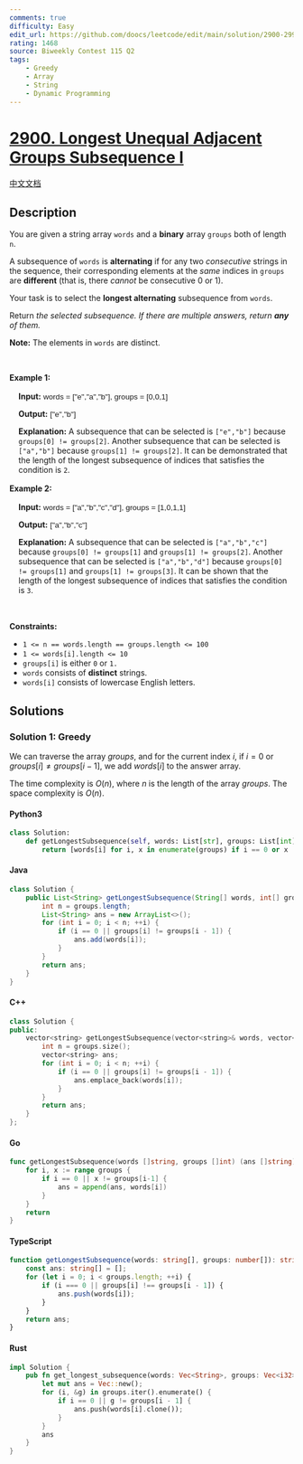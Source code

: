 ```yaml
---
comments: true
difficulty: Easy
edit_url: https://github.com/doocs/leetcode/edit/main/solution/2900-2999/2900.Longest%20Unequal%20Adjacent%20Groups%20Subsequence%20I/README_EN.md
rating: 1468
source: Biweekly Contest 115 Q2
tags:
    - Greedy
    - Array
    - String
    - Dynamic Programming
---
```


<!-- problem:start -->

# [2900. Longest Unequal Adjacent Groups Subsequence I](https://leetcode.com/problems/longest-unequal-adjacent-groups-subsequence-i)

[中文文档](/solution/2900-2999/2900.Longest%20Unequal%20Adjacent%20Groups%20Subsequence%20I/README.md)

## Description

<!-- description:start -->

<p>You are given a string array <code>words</code> and a <strong>binary</strong> array <code>groups</code> both of length <code>n</code>.</p>

<p>A <span data-keyword="subsequence-array">subsequence</span> of <code>words</code> is <strong>alternating</strong> if for any two <em>consecutive</em> strings in the sequence, their corresponding elements at the <em>same</em> indices in <code>groups</code> are <strong>different</strong> (that is, there <em>cannot</em> be consecutive 0 or 1).</p>

<p>Your task is to select the <strong>longest alternating</strong> subsequence from <code>words</code>.</p>

<p>Return <em>the selected subsequence. If there are multiple answers, return <strong>any</strong> of them.</em></p>

<p><strong>Note:</strong> The elements in <code>words</code> are distinct.</p>

<p>&nbsp;</p>
<p><strong class="example">Example 1:</strong></p>

<div class="example-block" style="
    border-color: var(--border-tertiary);
    border-left-width: 2px;
    color: var(--text-secondary);
    font-size: .875rem;
    margin-bottom: 1rem;
    margin-top: 1rem;
    overflow: visible;
    padding-left: 1rem;
">
<p><strong>Input:</strong> <span class="example-io" style="
    font-family: Menlo,sans-serif;
    font-size: 0.85rem;
">words = [&quot;e&quot;,&quot;a&quot;,&quot;b&quot;], groups = [0,0,1]</span></p>

<p><strong>Output:</strong> <span class="example-io" style="
    font-family: Menlo,sans-serif;
    font-size: 0.85rem;
">[&quot;e&quot;,&quot;b&quot;]</span></p>

<p><strong>Explanation:</strong> A subsequence that can be selected is <code>[&quot;e&quot;,&quot;b&quot;]</code> because <code>groups[0] != groups[2]</code>. Another subsequence that can be selected is <code>[&quot;a&quot;,&quot;b&quot;]</code> because <code>groups[1] != groups[2]</code>. It can be demonstrated that the length of the longest subsequence of indices that satisfies the condition is <code>2</code>.</p>
</div>

<p><strong class="example">Example 2:</strong></p>

<div class="example-block" style="
    border-color: var(--border-tertiary);
    border-left-width: 2px;
    color: var(--text-secondary);
    font-size: .875rem;
    margin-bottom: 1rem;
    margin-top: 1rem;
    overflow: visible;
    padding-left: 1rem;
">
<p><strong>Input:</strong> <span class="example-io" style="
    font-family: Menlo,sans-serif;
    font-size: 0.85rem;
">words = [&quot;a&quot;,&quot;b&quot;,&quot;c&quot;,&quot;d&quot;], groups = [1,0,1,1]</span></p>

<p><strong>Output:</strong> <span class="example-io" style="
    font-family: Menlo,sans-serif;
    font-size: 0.85rem;
">[&quot;a&quot;,&quot;b&quot;,&quot;c&quot;]</span></p>

<p><strong>Explanation:</strong> A subsequence that can be selected is <code>[&quot;a&quot;,&quot;b&quot;,&quot;c&quot;]</code> because <code>groups[0] != groups[1]</code> and <code>groups[1] != groups[2]</code>. Another subsequence that can be selected is <code>[&quot;a&quot;,&quot;b&quot;,&quot;d&quot;]</code> because <code>groups[0] != groups[1]</code> and <code>groups[1] != groups[3]</code>. It can be shown that the length of the longest subsequence of indices that satisfies the condition is <code>3</code>.</p>
</div>

<p>&nbsp;</p>
<p><strong>Constraints:</strong></p>

<ul>
	<li><code>1 &lt;= n == words.length == groups.length &lt;= 100</code></li>
	<li><code>1 &lt;= words[i].length &lt;= 10</code></li>
	<li><code>groups[i]</code> is either <code>0</code> or <code>1.</code></li>
	<li><code>words</code> consists of <strong>distinct</strong> strings.</li>
	<li><code>words[i]</code> consists of lowercase English letters.</li>
</ul>

<!-- description:end -->

## Solutions

<!-- solution:start -->

### Solution 1: Greedy

We can traverse the array $groups$, and for the current index $i$, if $i=0$ or $groups[i] \neq groups[i - 1]$, we add $words[i]$ to the answer array.

The time complexity is $O(n)$, where $n$ is the length of the array $groups$. The space complexity is $O(n)$.

<!-- tabs:start -->

#### Python3

```python
class Solution:
    def getLongestSubsequence(self, words: List[str], groups: List[int]) -> List[str]:
        return [words[i] for i, x in enumerate(groups) if i == 0 or x != groups[i - 1]]
```

#### Java

```java
class Solution {
    public List<String> getLongestSubsequence(String[] words, int[] groups) {
        int n = groups.length;
        List<String> ans = new ArrayList<>();
        for (int i = 0; i < n; ++i) {
            if (i == 0 || groups[i] != groups[i - 1]) {
                ans.add(words[i]);
            }
        }
        return ans;
    }
}
```

#### C++

```cpp
class Solution {
public:
    vector<string> getLongestSubsequence(vector<string>& words, vector<int>& groups) {
        int n = groups.size();
        vector<string> ans;
        for (int i = 0; i < n; ++i) {
            if (i == 0 || groups[i] != groups[i - 1]) {
                ans.emplace_back(words[i]);
            }
        }
        return ans;
    }
};
```

#### Go

```go
func getLongestSubsequence(words []string, groups []int) (ans []string) {
	for i, x := range groups {
		if i == 0 || x != groups[i-1] {
			ans = append(ans, words[i])
		}
	}
	return
}
```

#### TypeScript

```ts
function getLongestSubsequence(words: string[], groups: number[]): string[] {
    const ans: string[] = [];
    for (let i = 0; i < groups.length; ++i) {
        if (i === 0 || groups[i] !== groups[i - 1]) {
            ans.push(words[i]);
        }
    }
    return ans;
}
```

#### Rust

```rust
impl Solution {
    pub fn get_longest_subsequence(words: Vec<String>, groups: Vec<i32>) -> Vec<String> {
        let mut ans = Vec::new();
        for (i, &g) in groups.iter().enumerate() {
            if i == 0 || g != groups[i - 1] {
                ans.push(words[i].clone());
            }
        }
        ans
    }
}
```

<!-- tabs:end -->

<!-- solution:end -->

<!-- problem:end -->
